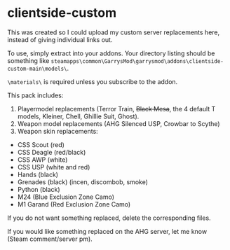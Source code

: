# clientside-custom

This was created so I could upload my custom server replacements here, instead of giving individual links out.

To use, simply extract into your addons. Your directory listing should be something like ```steamapps\common\GarrysMod\garrysmod\addons\clientside-custom-main\models\```.

```\materials\``` is required unless you subscribe to the addon.

This pack includes:
1. Playermodel replacements (Terror Train, ~~Black Mesa~~, the 4 default T models, Kleiner, Chell, Ghillie Suit, Ghost).
2. Weapon model replacements (AHG Silenced USP, Crowbar to Scythe)
3. Weapon skin replacements:
 - CSS Scout (red)
 - CSS Deagle (red/black)
 - CSS AWP (white)
 - CSS USP (white and red)
 - Hands (black)
 - Grenades (black) (incen, discombob, smoke)
 - Python (black)
 - M24 (Blue Exclusion Zone Camo)
 - M1 Garand (Red Exclusion Zone Camo)

If you do not want something replaced, delete the corresponding files.

If you would like something replaced on the AHG server, let me know (Steam comment/server pm).
